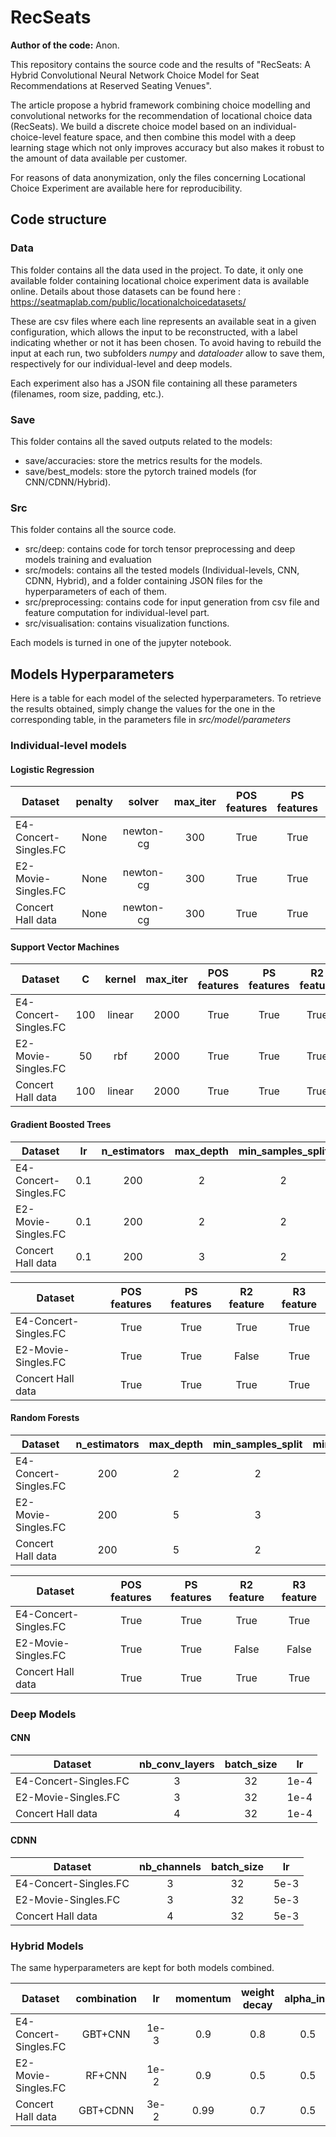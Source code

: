# RecSeats

**Author of the code:** Anon.

This repository contains the source code and the results of "RecSeats: A Hybrid Convolutional Neural Network Choice Model for Seat Recommendations at Reserved Seating Venues".

The article propose a hybrid framework combining choice modelling and convolutional networks for the recommendation of locational choice data (RecSeats). 
We build a discrete choice model based on an individual-choice-level feature space, and then combine this model with a deep learning stage which not only improves accuracy but also makes it robust to the amount of data available per customer. 

For reasons of data anonymization, only the files concerning Locational Choice Experiment are available here for reproducibility.

## Code structure

### Data

This folder contains all the data used in the project. To date, it only one available folder containing locational choice experiment data is available online.
Details about those datasets can be found here : https://seatmaplab.com/public/locationalchoicedatasets/

These are csv files where each line represents an available seat in a given configuration, which allows the input to be reconstructed, with a label indicating whether or not it has been chosen.
To avoid having to rebuild the input at each run, two subfolders *numpy* and *dataloader* allow to save them, respectively for our individual-level and deep models.

Each experiment also has a JSON file containing all these parameters (filenames, room size, padding, etc.).


### Save

This folder contains all the saved outputs related to the models:

* save/accuracies: store the metrics results for the models.
* save/best_models: store the pytorch trained models (for CNN/CDNN/Hybrid).

### Src

This folder contains all the source code.

* src/deep: contains code for torch tensor preprocessing and deep models training and evaluation
* src/models: contains all the tested models (Individual-levels, CNN, CDNN, Hybrid), and a folder containing JSON files for the hyperparameters of each of them.
* src/preprocessing: contains code for input generation from csv file and feature computation for individual-level part.
* src/visualisation: contains visualization functions.

Each models is turned in one of the jupyter notebook.


## Models Hyperparameters

Here is a table for each model of the selected hyperparameters. To retrieve the results obtained, simply change the values for the one in the corresponding table, in the parameters file in *src/model/parameters*

### Individual-level models

#### Logistic Regression

|        Dataset        |penalty|  solver  | max_iter | POS features | PS features | R2 feature | R3 feature |
|-----------------------|:-----:|:--------:|:--------:|:------------:|:-----------:|:----------:|:----------:|
| E4-Concert-Singles.FC | None  |newton-cg |   300    |     True     |     True    |   True     |   True     |
| E2-Movie-Singles.FC   | None  |newton-cg |   300    |     True     |     True    |   False    |   False    | 
| Concert Hall data     | None  |newton-cg |   300    |     True     |     True    |   True     |   True     | 


#### Support Vector Machines

|        Dataset        |   C   |  kernel  | max_iter | POS features | PS features | R2 feature | R3 feature |
|-----------------------|:-----:|:--------:|:--------:|:------------:|:-----------:|:----------:|:----------:|
| E4-Concert-Singles.FC |  100  |  linear  |   2000   |     True     |     True    |   True     |   True     |
| E2-Movie-Singles.FC   |   50  |  rbf     |   2000   |     True     |     True    |   True     |   True     | 
| Concert Hall data     |  100  |  linear  |   2000   |     True     |     True    |   True     |   True     | 



#### Gradient Boosted Trees

|        Dataset        |  lr   |n_estimators|max_depth |min_samples_split|min_samples_leaf|max_features|
|-----------------------|:-----:|:----------:|:--------:|:---------------:|:--------------:|:----------:|
| E4-Concert-Singles.FC |  0.1  |     200    |     2    |         2       |        1       |      2     |
| E2-Movie-Singles.FC   |  0.1  |     200    |     2    |         2       |        1       |      2     | 
| Concert Hall data     |  0.1  |     200    |     3    |         2       |        1       |      2     | 


|        Dataset        | POS features | PS features | R2 feature | R3 feature |
|-----------------------|:------------:|:-----------:|:----------:|:----------:|
| E4-Concert-Singles.FC |     True     |     True    |   True     |   True     |
| E2-Movie-Singles.FC   |     True     |     True    |   False    |   True     | 
| Concert Hall data     |     True     |     True    |   True     |   True     | 


#### Random Forests


|        Dataset        |n_estimators|max_depth |min_samples_split|min_samples_leaf|max_features|
|-----------------------|:----------:|:--------:|:---------------:|:--------------:|:----------:|
| E4-Concert-Singles.FC |     200    |     2    |         2       |        1       |      2     |
| E2-Movie-Singles.FC   |     200    |     5    |         3       |        2       |      2     | 
| Concert Hall data     |     200    |     5    |         2       |        1       |      2     | 


|        Dataset        | POS features | PS features | R2 feature | R3 feature |
|-----------------------|:------------:|:-----------:|:----------:|:----------:|
| E4-Concert-Singles.FC |     True     |     True    |   True     |   True     |
| E2-Movie-Singles.FC   |     True     |     True    |   False    |   False    | 
| Concert Hall data     |     True     |     True    |   True     |   True     | 


### Deep Models

#### CNN

|        Dataset        |nb_conv_layers|batch_size |   lr   |
|-----------------------|:------------:|:---------:|:------:|
| E4-Concert-Singles.FC |       3      |     32    |  1e-4  |
| E2-Movie-Singles.FC   |       3      |     32    |  1e-4  | 
| Concert Hall data     |       4      |     32    |  1e-4  | 


#### CDNN

|        Dataset        | nb_channels |batch_size |   lr   |
|-----------------------|:-----------:|:---------:|:------:|
| E4-Concert-Singles.FC |       3     |     32    |  5e-3  |
| E2-Movie-Singles.FC   |       3     |     32    |  5e-3  | 
| Concert Hall data     |       4     |     32    |  5e-3  | 


### Hybrid Models 

The same hyperparameters are kept for both models combined.

|        Dataset        |  combination  |  lr  | momentum | weight decay | alpha_init |
|-----------------------|:-------------:|:----:|:--------:|:------------:|:----------:|
| E4-Concert-Singles.FC |    GBT+CNN    | 1e-3 |    0.9   |     0.8      |     0.5    |
| E2-Movie-Singles.FC   |     RF+CNN    | 1e-2 |    0.9   |     0.5      |     0.5    | 
| Concert Hall data     |   GBT+CDNN    | 3e-2 |   0.99   |     0.7      |     0.5    |




